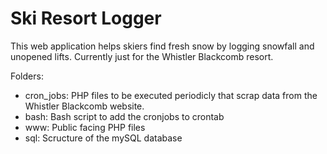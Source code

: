 # Ski Resort Logger

This web application helps skiers find fresh snow by logging snowfall and unopened lifts. Currently just for the Whistler Blackcomb resort.

Folders:
- cron_jobs: PHP files to be executed periodicly that scrap data from the Whistler Blackcomb website.
- bash: Bash script to add the cronjobs to crontab
- www: Public facing PHP files
- sql: Scructure of the mySQL database

